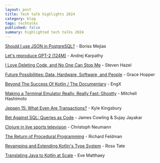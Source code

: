 ```yaml
---
layout: post
title: Tech talk highlights 2024
category: blog
tags: techtalks 
published: false
summary: highlighted tech talks 2024
---
```


[Should I use JSON in PostgreSQL?](https://www.youtube.com/watch?v=ALxu-QioZpE) - Boriss Mejias

[Let's reproduce GPT-2 (124M)](https://www.youtube.com/watch?v=l8pRSuU81PU) - Andrej Karpathy

[I Love Deleting Code, and No One Can Stop Me](https://www.youtube.com/watch?v=y376JcBl1t8) - Steven Hazel

[Future Possibilities: Data, Hardware, Software, and People](https://www.youtube.com/watch?v=si9iqF5uTFk) - Grace Hopper

[Beyond The Success Of Kotlin / The Documentary](https://www.youtube.com/watch?v=E8CtE7qTb-Q) - EngX

[Making a Terminal Emulator Really, Really Fast: Ghostty](https://www.youtube.com/watch?v=cPaGkEesw20&t=3015s) - Mitchell Hashimoto

[Jepsen 15: What Even Are Transactions?](https://www.youtube.com/watch?v=ecZp6cWhDjg) - Kyle Kingsbury

[Bet Against SQL: Queries as Code](https://www.youtube.com/watch?v=dS9jtih4dI4) - James Cowling & Sujay Jayakar

[Clojure in live sports television](https://www.youtube.com/watch?v=kIhY4VDa820) - Christoph Neumann

[The Return of Procedural Programming](https://www.youtube.com/watch?v=vQPHtAxOZZw) - Richard Feldman

[Revamping and Extending Kotlin's Type System](https://www.youtube.com/watch?v=3uNpmhHwkuQ) - Ross Tate

[Translating Java to Kotlin at Scale](https://www.youtube.com/watch?v=zfnOjAYdWrc) - Eve Matthaey
